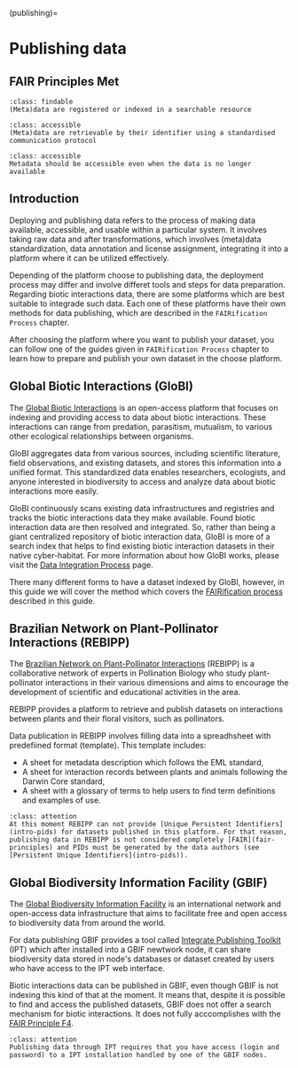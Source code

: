 (publishing)=
# Publishing data

## FAIR Principles Met


```{admonition} FAIR PRINCIPLE F4
:class: findable
(Meta)data are registered or indexed in a searchable resource
```

```{admonition} FAIR PRINCIPLE A1
:class: accessible
(Meta)data are retrievable by their identifier using a standardised communication protocol
```

```{admonition} FAIR PRINCIPLE A2
:class: accessible
Metadata should be accessible even when the data is no longer available
```

## Introduction

Deploying and publishing data refers to the process of making data available, accessible, and usable within a particular system. It involves taking raw data and after transformations, which involves (meta)data standardization, data annotation and license assignment, integrating it into a platform where it can be utilized effectively.

Depending of the platform choose to publishing data, the deployment process may differ and involve differet tools and steps for data preparation. Regarding biotic interactions data, there are some platforms which are best suitable to integrade such data. Each one of these platforms have their own methods for data publishing, which are described in the `FAIRification Process` chapter.

After choosing the platform where you want to publish your dataset, you can follow one of the guides given in `FAIRification Process` chapter to learn how to prepare and publish your own dataset in the choose platform.

## Global Biotic Interactions (GloBI)

The [Global Biotic Interactions](http://globalbioticinteractions.org/) is an open-access platform that focuses on indexing and providing access to data about biotic interactions. These interactions can range from predation, parasitism, mutualism, to various other ecological relationships between organisms.

GloBI aggregates data from various sources, including scientific literature, field observations, and existing datasets, and stores this information into a unified format. This standardized data enables researchers, ecologists, and anyone interested in biodiversity to access and analyze data about biotic interactions more easily.

GloBI continuously scans existing data infrastructures and registries and tracks the biotic interactions data they make available. Found biotic interaction data are then resolved and integrated. So, rather than being a giant centralized repository of biotic interaction data, GloBI is more of a search index that helps to find existing biotic interaction datasets in their native cyber-habitat. For more information about how GloBI works, please visit the [Data Integration Process](https://www.globalbioticinteractions.org/process) page.

There many different forms to have a dataset indexed by GloBI, however, in this guide we will cover the method which covers the [FAIRification process](fairification) described in this guide.

## Brazilian Network on Plant-Pollinator Interactions (REBIPP)

The [Brazilian Network on Plant-Pollinator Interactions](https://db.rebipp.org.br) (REBIPP) is a collaborative network of experts in Pollination Biology who study plant-pollinator interactions in their various dimensions and aims to encourage the development of scientific and educational activities in the area.

REBIPP provides a platform to retrieve and publish datasets on interactions between plants and their floral visitors, such as pollinators.

Data publication in REBIPP involves filling data into a spreadhsheet with predefiined format (template). This template includes:

- A sheet for metadata description which follows the EML standard,
- A sheet for interaction records between plants and animals following the Darwin Core standard,
- A sheet with a glossary of terms to help users to find term definitions and examples of use.

```{admonition} Attention
:class: attention
At this moment REBIPP can not provide [Unique Persistent Identifiers](intro-pids) for datasets published in this platform. For that reason, publishing data in REBIPP is not considered completely [FAIR](fair-principles) and PIDs must be generated by the data authors (see [Persistent Unique Identifiers](intro-pids)).
```

## Global Biodiversity Information Facility (GBIF)

The [Global Biodiversity Information Facility](https://gbif.org) is an international network and open-access data infrastructure that aims to facilitate free and open access to biodiversity data from around the world.

For data publishing GBIF provides a tool called [Integrate Publishing Toolkit](https://www.gbif.org/ipt) (IPT) which after installed into a GBIF newtwork node, it can share biodiversity data stored in node's databases or dataset created by users who have access to the IPT web interface.

Biotic interactions data can be published in GBIF, even though GBIF is not indexing this kind of that at the moment. It means that, despite it is possible to find and access the published datasets, GBIF does not offer a search mechanism for biotic interactions. It does not fully acccomplishes with the [FAIR Principle F4](findable-f4).

```{admonition} Attention
:class: attention
Publishing data through IPT requires that you have access (login and password) to a IPT installation handled by one of the GBIF nodes.
```


